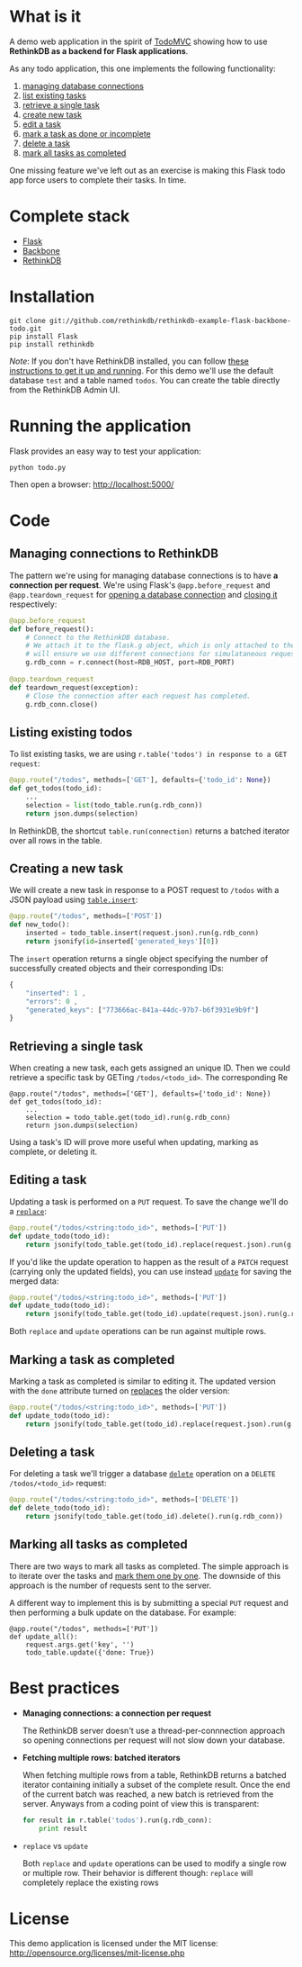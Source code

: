 # What is it #

A demo web application in the spirit of [TodoMVC](http://addyosmani.github.com/todomvc/) showing how to use **RethinkDB as a backend for Flask applications**.

As any todo application, this one implements the following functionality:

1. [managing database connections](#managing-connections-to-rethinkdb)
1. [list existing tasks](#listing-existing-todos)
2. [retrieve a single task](#retrieving-a-single-task)
3. [create new task](#creating-a-task)
4. [edit a task](#editing-a-task)
5. [mark a task as done or incomplete](#marking-a-task-as-completed)
6. [delete a task](#deleting-a-task)
7. [mark all tasks as completed](#marking-all-tasks-as-completed)

One missing feature we've left out as an exercise is making this Flask todo app force  users to complete their tasks. In time.

# Complete stack #

*   [Flask](http://flask.pocoo.org)
*   [Backbone](http://backbonejs.org)
*   [RethinkDB](http://www.rethinkdb.com)

# Installation #

```
git clone git://github.com/rethinkdb/rethinkdb-example-flask-backbone-todo.git
pip install Flask
pip install rethinkdb
```

_Note_: If you don't have RethinkDB installed, you can follow [these instructions to get it up and running](http://www.rethinkdb.com/docs/install/). For this demo we'll use the default database `test` and a table named `todos`. You can create the table directly from the RethinkDB Admin UI.

# Running the application #

Flask provides an easy way to test your application:

```
python todo.py
```

Then open a browser: <http://localhost:5000/>


# Code #

## Managing connections to RethinkDB ##

The pattern we're using for managing database connections is to have **a connection per request**. We're using Flask's `@app.before_request` and `@app.teardown_request` for [opening a database connection](http://www.rethinkdb.com/api/#py:accessing_rql-connect) and [closing it](http://www.rethinkdb.com/api/#py:accessing_rql-close) respectively:

```python
@app.before_request
def before_request():
    # Connect to the RethinkDB database. 
    # We attach it to the flask.g object, which is only attached to the active request and 
    # will ensure we use different connections for simulataneous requests
    g.rdb_conn = r.connect(host=RDB_HOST, port=RDB_PORT)
    
@app.teardown_request
def teardown_request(exception):
    # Close the connection after each request has completed.
    g.rdb_conn.close()
``` 



## Listing existing todos ##

To list existing tasks, we are using `r.table('todos') in response to a GET request`:

```python
@app.route("/todos", methods=['GET'], defaults={'todo_id': None})
def get_todos(todo_id):
	...
    selection = list(todo_table.run(g.rdb_conn))
    return json.dumps(selection)
```

In RethinkDB, the shortcut `table.run(connection)` returns a batched iterator over all rows in the table.

## Creating a new task ##

We will create a new task in response to a POST request to `/todos` with a JSON payload using [`table.insert`](http://www.rethinkdb.com/api/#py:writing_data-insert):

```python
@app.route("/todos", methods=['POST'])
def new_todo():
    inserted = todo_table.insert(request.json).run(g.rdb_conn)
    return jsonify(id=inserted['generated_keys'][0])
```

The `insert` operation returns a single object specifying the number of successfully created objects and their corresponding IDs:

```javascript
{
	"inserted": 1 ,
	"errors": 0 ,
	"generated_keys": ["773666ac-841a-44dc-97b7-b6f3931e9b9f"]
}
```

## Retrieving a single task ##

When creating a new task, each gets assigned an unique ID. Then we could retrieve a specific task by GETing `/todos/<todo_id>`. The corresponding Re

```
@app.route("/todos", methods=['GET'], defaults={'todo_id': None})
def get_todos(todo_id):
	...
	selection = todo_table.get(todo_id).run(g.rdb_conn)
	return json.dumps(selection)
```

Using a task's ID will prove more useful when updating, marking as complete, or deleting it.

## Editing a task ##

Updating a task is performed on a `PUT` request. To save the change we'll do a [`replace`](http://www.rethinkdb.com/api/#py:writing_data-replace):

```python
@app.route("/todos/<string:todo_id>", methods=['PUT'])
def update_todo(todo_id):
    return jsonify(todo_table.get(todo_id).replace(request.json).run(g.rdb_conn))
```

If you'd like the update operation to happen as the result of a `PATCH` request (carrying only the updated fields), you can use instead [`update`](http://www.rethinkdb.com/api/#py:writing_data-update) for saving the merged data:

```python
@app.route("/todos/<string:todo_id>", methods=['PUT'])
def update_todo(todo_id):
    return jsonify(todo_table.get(todo_id).update(request.json).run(g.rdb_conn))
```

Both `replace` and `update` operations can be run against multiple rows.

## Marking a task as completed ##

Marking a task as completed is similar to editing it. The updated version with the `done` attribute turned on [replaces](http://www.rethinkdb.com/api/#py:writing_data-replace) the older version:

```python
@app.route("/todos/<string:todo_id>", methods=['PUT'])
def update_todo(todo_id):
    return jsonify(todo_table.get(todo_id).replace(request.json).run(g.rdb_conn))
```

## Deleting a task ##

For deleting a task we'll trigger a database [`delete`](http://www.rethinkdb.com/api/#py:writing_data-delete) operation on a `DELETE /todos/<todo_id>` request:

```python
@app.route("/todos/<string:todo_id>", methods=['DELETE'])
def delete_todo(todo_id):
    return jsonify(todo_table.get(todo_id).delete().run(g.rdb_conn))
```

## Marking all tasks as completed ##

There are two ways to mark all tasks as completed. The simple approach is to iterate over the tasks and [mark them one by one](#marking-a-task-as-completed). The downside of this approach is the number of requests sent to the server. 

A different way to implement this is by submitting a special `PUT` request and then performing a bulk update on the database. For example:

```
@app.route("/todos", methods=['PUT'])
def update_all():
	request.args.get('key', '')
	todo_table.update({'done: True})
```

# Best practices #

*   **Managing connections: a connection per request**

	The RethinkDB server doesn't use a thread-per-connnection approach so opening connections per request will not slow down your database.
	
*   **Fetching multiple rows: batched iterators**

	When fetching multiple rows from a table, RethinkDB returns a batched iterator containing initially a subset of the complete result. Once the end of the current batch was reached, a new batch is retrieved from the server. Anyways from a coding point of view this is transparent:
	
	```python
	for result in r.table('todos').run(g.rdb_conn):
		print result
	```
	
*	`replace` vs `update`

	Both `replace` and `update` operations can be used to modify a single row or multiple row. Their behavior is different though: `replace` will completely replace the existing rows

# License #

This demo application is licensed under the MIT license: <http://opensource.org/licenses/mit-license.php>
